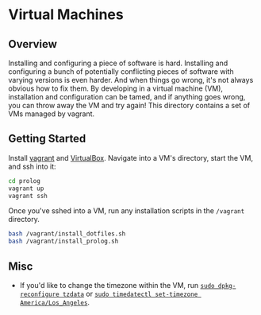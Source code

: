 # Virtual Machines

## Overview
Installing and configuring a piece of software is hard. Installing and
configuring a bunch of potentially conflicting pieces of software with
varying versions is even harder. And when things go wrong, it's not always
obvious how to fix them. By developing in a virtual machine (VM), installation
and configuration can be tamed, and if anything goes wrong, you can throw away
the VM and try again! This directory contains a set of VMs managed by vagrant.

## Getting Started
Install [vagrant](https://www.vagrantup.com/downloads.html) and
[VirtualBox](https://www.virtualbox.org/wiki/Downloads). Navigate into a VM's
directory, start the VM, and ssh into it:

```bash
cd prolog
vagrant up
vagrant ssh
```

Once you've sshed into a VM, run any installation scripts in the `/vagrant`
directory.

```bash
bash /vagrant/install_dotfiles.sh
bash /vagrant/install_prolog.sh
```

## Misc
- If you'd like to change the timezone within the VM, run [`sudo
  dpkg-reconfigure tzdata`](http://askubuntu.com/a/3385) or [`sudo timedatectl
  set-timezone
  America/Los_Angeles`](https://askubuntu.com/questions/3375/how-to-change-time-zone-settings-from-the-command-line).
